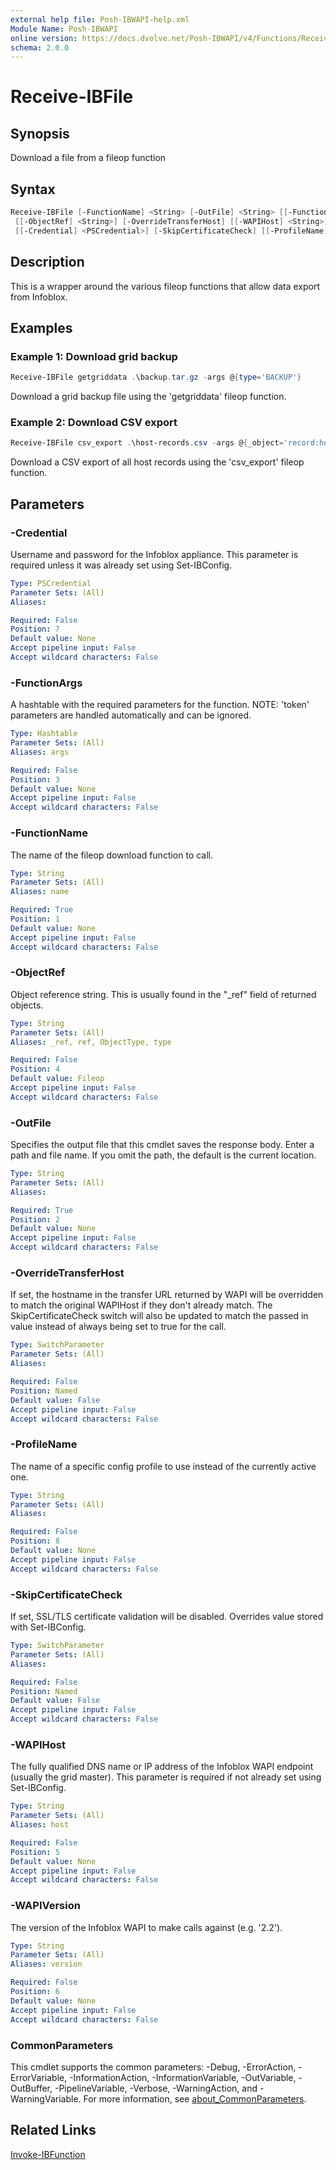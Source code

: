 ```yaml
---
external help file: Posh-IBWAPI-help.xml
Module Name: Posh-IBWAPI
online version: https://docs.dvolve.net/Posh-IBWAPI/v4/Functions/Receive-IBFile/
schema: 2.0.0
---
```


# Receive-IBFile

## Synopsis

Download a file from a fileop function

## Syntax

```powershell
Receive-IBFile [-FunctionName] <String> [-OutFile] <String> [[-FunctionArgs] <Hashtable>]
 [[-ObjectRef] <String>] [-OverrideTransferHost] [[-WAPIHost] <String>] [[-WAPIVersion] <String>]
 [[-Credential] <PSCredential>] [-SkipCertificateCheck] [[-ProfileName] <String>] [<CommonParameters>]
```

## Description

This is a wrapper around the various fileop functions that allow data export from Infoblox.

## Examples

### Example 1: Download grid backup

```powershell
Receive-IBFile getgriddata .\backup.tar.gz -args @{type='BACKUP'}
```

Download a grid backup file using the 'getgriddata' fileop function.

### Example 2: Download CSV export

```powershell
Receive-IBFile csv_export .\host-records.csv -args @{_object='record:host'}
```

Download a CSV export of all host records using the 'csv_export' fileop function.

## Parameters

### -Credential
Username and password for the Infoblox appliance. This parameter is required unless it was already set using Set-IBConfig.

```yaml
Type: PSCredential
Parameter Sets: (All)
Aliases:

Required: False
Position: 7
Default value: None
Accept pipeline input: False
Accept wildcard characters: False
```

### -FunctionArgs
A hashtable with the required parameters for the function. NOTE: 'token' parameters are handled automatically and can be ignored.

```yaml
Type: Hashtable
Parameter Sets: (All)
Aliases: args

Required: False
Position: 3
Default value: None
Accept pipeline input: False
Accept wildcard characters: False
```

### -FunctionName
The name of the fileop download function to call.

```yaml
Type: String
Parameter Sets: (All)
Aliases: name

Required: True
Position: 1
Default value: None
Accept pipeline input: False
Accept wildcard characters: False
```

### -ObjectRef
Object reference string. This is usually found in the "_ref" field of returned objects.

```yaml
Type: String
Parameter Sets: (All)
Aliases: _ref, ref, ObjectType, type

Required: False
Position: 4
Default value: Fileop
Accept pipeline input: False
Accept wildcard characters: False
```

### -OutFile
Specifies the output file that this cmdlet saves the response body. Enter a path and file name. If you omit the path, the default is the current location.

```yaml
Type: String
Parameter Sets: (All)
Aliases:

Required: True
Position: 2
Default value: None
Accept pipeline input: False
Accept wildcard characters: False
```

### -OverrideTransferHost
If set, the hostname in the transfer URL returned by WAPI will be overridden to match the original WAPIHost if they don't already match. The SkipCertificateCheck switch will also be updated to match the passed in value instead of always being set to true for the call.

```yaml
Type: SwitchParameter
Parameter Sets: (All)
Aliases:

Required: False
Position: Named
Default value: False
Accept pipeline input: False
Accept wildcard characters: False
```

### -ProfileName
The name of a specific config profile to use instead of the currently active one.

```yaml
Type: String
Parameter Sets: (All)
Aliases:

Required: False
Position: 8
Default value: None
Accept pipeline input: False
Accept wildcard characters: False
```

### -SkipCertificateCheck
If set, SSL/TLS certificate validation will be disabled. Overrides value stored with Set-IBConfig.

```yaml
Type: SwitchParameter
Parameter Sets: (All)
Aliases:

Required: False
Position: Named
Default value: False
Accept pipeline input: False
Accept wildcard characters: False
```

### -WAPIHost
The fully qualified DNS name or IP address of the Infoblox WAPI endpoint (usually the grid master).
This parameter is required if not already set using Set-IBConfig.

```yaml
Type: String
Parameter Sets: (All)
Aliases: host

Required: False
Position: 5
Default value: None
Accept pipeline input: False
Accept wildcard characters: False
```

### -WAPIVersion
The version of the Infoblox WAPI to make calls against (e.g. '2.2').

```yaml
Type: String
Parameter Sets: (All)
Aliases: version

Required: False
Position: 6
Default value: None
Accept pipeline input: False
Accept wildcard characters: False
```

### CommonParameters
This cmdlet supports the common parameters: -Debug, -ErrorAction, -ErrorVariable, -InformationAction, -InformationVariable, -OutVariable, -OutBuffer, -PipelineVariable, -Verbose, -WarningAction, and -WarningVariable. For more information, see [about_CommonParameters](http://go.microsoft.com/fwlink/?LinkID=113216).

## Related Links

[Invoke-IBFunction](Invoke-IBFunction.md)

